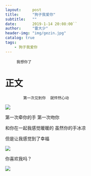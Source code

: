 ```yaml
---
layout:     post
title:      "狗子我爱你"
subtitle:   ""
date:       2019-1-14 20:08:00``
author:     "雷大少"
header-img: "img/gezin.jpg"
catalog: true
tags:
    - 狗子我爱你
---
```




         我想你了
# 正文

 

            第一次见到你  就怦然心动

![](https://i.imgur.com/1.jpg)

第一次牵你的手   第一次吻你


和你在一起我感觉暖暖的 虽然你的手冰凉

但是让我感觉到了幸福
            
![](https://i.imgur.com/EYbkDcC.jpg)
 

你喜欢我吗？

![](https://i.imgur.com/tpefx8s.jpg)

